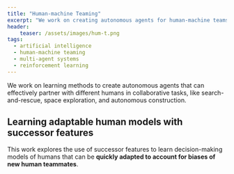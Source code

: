 ```yaml
---
title: "Human-machine Teaming"
excerpt: "We work on creating autonomous agents for human-machine teams."
header:
    teaser: /assets/images/hum-t.png
tags:
  - artificial intelligence
  - human-machine teaming
  - multi-agent systems
  - reinforcement learning
---
```


We work on learning methods to create autonomous agents that can effectively partner with different humans in collaborative tasks, like search-and-rescue, space exploration, and autonomous construction.

## Learning adaptable human models with successor features

This work explores the use of successor features to learn decision-making models of humans that can be **quickly adapted to account for biases of new human teammates**.
